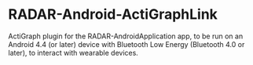 # RADAR-Android-ActiGraphLink

ActiGraph plugin for the RADAR-AndroidApplication app, to be run on an Android 4.4 (or later) device with Bluetooth Low Energy (Bluetooth 4.0 or later), to interact with wearable devices.